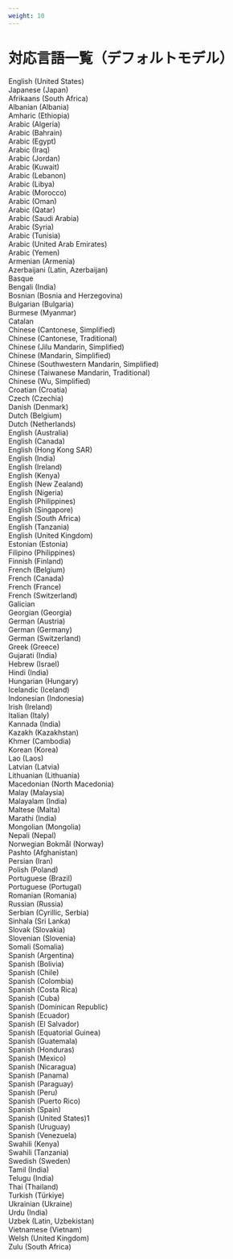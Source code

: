 ```yaml
---
weight: 10
---
```


# 対応言語一覧（デフォルトモデル）

English (United States)</br>
Japanese (Japan)</br>
Afrikaans (South Africa)</br>
Albanian (Albania)</br>
Amharic (Ethiopia)</br>
Arabic (Algeria)</br>
Arabic (Bahrain)</br>
Arabic (Egypt)</br>
Arabic (Iraq)</br>
Arabic (Jordan)</br>
Arabic (Kuwait)</br>
Arabic (Lebanon)</br>
Arabic (Libya)</br>
Arabic (Morocco)</br>
Arabic (Oman)</br>
Arabic (Qatar)</br>
Arabic (Saudi Arabia)</br>
Arabic (Syria)</br>
Arabic (Tunisia)</br>
Arabic (United Arab Emirates)</br>
Arabic (Yemen)</br>
Armenian (Armenia)</br>
Azerbaijani (Latin, Azerbaijan)</br>
Basque</br>
Bengali (India)</br>
Bosnian (Bosnia and Herzegovina)</br>
Bulgarian (Bulgaria)</br>
Burmese (Myanmar)</br>
Catalan</br>
Chinese (Cantonese, Simplified)</br>
Chinese (Cantonese, Traditional)</br>
Chinese (Jilu Mandarin, Simplified)</br>
Chinese (Mandarin, Simplified)</br>
Chinese (Southwestern Mandarin, Simplified)</br>
Chinese (Taiwanese Mandarin, Traditional)</br>
Chinese (Wu, Simplified)</br>
Croatian (Croatia)</br>
Czech (Czechia)</br>
Danish (Denmark)</br>
Dutch (Belgium)</br>
Dutch (Netherlands)</br>
English (Australia)</br>
English (Canada)</br>
English (Hong Kong SAR)</br>
English (India)</br>
English (Ireland)</br>
English (Kenya)</br>
English (New Zealand)</br>
English (Nigeria)</br>
English (Philippines)</br>
English (Singapore)</br>
English (South Africa)</br>
English (Tanzania)</br>
English (United Kingdom)</br>
Estonian (Estonia)</br>
Filipino (Philippines)</br>
Finnish (Finland)</br>
French (Belgium)</br>
French (Canada)</br>
French (France)</br>
French (Switzerland)</br>
Galician</br>
Georgian (Georgia)</br>
German (Austria)</br>
German (Germany)</br>
German (Switzerland)</br>
Greek (Greece)</br>
Gujarati (India)</br>
Hebrew (Israel)</br>
Hindi (India)</br>
Hungarian (Hungary)</br>
Icelandic (Iceland)</br>
Indonesian (Indonesia)</br>
Irish (Ireland)</br>
Italian (Italy)</br>
Kannada (India)</br>
Kazakh (Kazakhstan)</br>
Khmer (Cambodia)</br>
Korean (Korea)</br>
Lao (Laos)</br>
Latvian (Latvia)</br>
Lithuanian (Lithuania)</br>
Macedonian (North Macedonia)</br>
Malay (Malaysia)</br>
Malayalam (India)</br>
Maltese (Malta)</br>
Marathi (India)</br>
Mongolian (Mongolia)</br>
Nepali (Nepal)</br>
Norwegian Bokmål (Norway)</br>
Pashto (Afghanistan)</br>
Persian (Iran)</br>
Polish (Poland)</br>
Portuguese (Brazil)</br>
Portuguese (Portugal)</br>
Romanian (Romania)</br>
Russian (Russia)</br>
Serbian (Cyrillic, Serbia)</br>
Sinhala (Sri Lanka)</br>
Slovak (Slovakia)</br>
Slovenian (Slovenia)</br>
Somali (Somalia)</br>
Spanish (Argentina)</br>
Spanish (Bolivia)</br>
Spanish (Chile)</br>
Spanish (Colombia)</br>
Spanish (Costa Rica)</br>
Spanish (Cuba)</br>
Spanish (Dominican Republic)</br>
Spanish (Ecuador)</br>
Spanish (El Salvador)</br>
Spanish (Equatorial Guinea)</br>
Spanish (Guatemala)</br>
Spanish (Honduras)</br>
Spanish (Mexico)</br>
Spanish (Nicaragua)</br>
Spanish (Panama)</br>
Spanish (Paraguay)</br>
Spanish (Peru)</br>
Spanish (Puerto Rico)</br>
Spanish (Spain)</br>
Spanish (United States)1</br>
Spanish (Uruguay)</br>
Spanish (Venezuela)</br>
Swahili (Kenya)</br>
Swahili (Tanzania)</br>
Swedish (Sweden)</br>
Tamil (India)</br>
Telugu (India)</br>
Thai (Thailand)</br>
Turkish (Türkiye)</br>
Ukrainian (Ukraine)</br>
Urdu (India)</br>
Uzbek (Latin, Uzbekistan)</br>
Vietnamese (Vietnam)</br>
Welsh (United Kingdom)</br>
Zulu (South Africa)</br>
